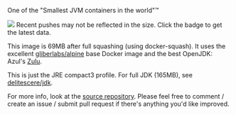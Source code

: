 One of the "Smallest JVM containers in the world"™

[![](https://badge.imagelayers.io/delitescere/java:latest.svg)](https://imagelayers.io/?images=delitescere/java:latest 'Get your own badge on imagelayers.io') Recent pushes may not be reflected in the size. Click the badge to get the latest data.

This image is 69MB after full squashing (using docker-squash). It uses the excellent [gliberlabs/alpine](https://hub.docker.com/r/gliderlabs/alpine/) base Docker image and the best OpenJDK: Azul's [Zulu](https://zulu.org/).

This is just the JRE compact3 profile. For full JDK (165MB), see [delitescere/jdk](https://hub.docker.com/r/delitescere/jdk/).

For more info, look at the [source repository](https://github.com/delitescere/docker-zulu). Please feel free to comment / create an issue / submit pull request if there's anything you'd like improved.
